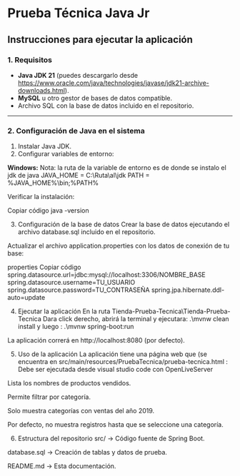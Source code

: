 # Prueba Técnica Java Jr 

## Instrucciones para ejecutar la aplicación

### 1. Requisitos
- **Java JDK 21** (puedes descargarlo desde https://www.oracle.com/java/technologies/javase/jdk21-archive-downloads.html).
- **MySQL** u otro gestor de bases de datos compatible.
- Archivo SQL con la base de datos incluido en el repositorio.

---

### 2. Configuración de Java en el sistema
1. Instalar Java JDK.
2. Configurar variables de entorno:

**Windows:**
Nota: la ruta de la variable de entorno es de donde se instalo el jdk de java
JAVA_HOME = C:\Ruta\al\jdk
PATH = %JAVA_HOME%\bin;%PATH%

Verificar la instalación:

Copiar código
java -version

3. Configuración de la base de datos
Crear la base de datos ejecutando el archivo database.sql incluido en el repositorio.

Actualizar el archivo application.properties con los datos de conexión de tu base:

properties
Copiar código
spring.datasource.url=jdbc:mysql://localhost:3306/NOMBRE_BASE
spring.datasource.username=TU_USUARIO
spring.datasource.password=TU_CONTRASEÑA
spring.jpa.hibernate.ddl-auto=update

4. Ejecutar la aplicación
En la ruta Tienda-Prueba-Tecnica\Tienda-Prueba-Tecnica
Dara click derecho, abrirá la terminal y ejecutara:
.\mvnw clean install
y luego :
.\mvnw spring-boot:run

La aplicación correrá en http://localhost:8080 (por defecto).

5. Uso de la aplicación
La aplicación tiene una página web que (se encuentra en src/main/resources/PruebaTecnica/prueba-tecnica.html :
Debe ser ejecutada desde visual studio code con OpenLiveServer

Lista los nombres de productos vendidos.

Permite filtrar por categoría.

Solo muestra categorías con ventas del año 2019.

Por defecto, no muestra registros hasta que se seleccione una categoría.

6. Estructura del repositorio
src/ → Código fuente de Spring Boot.

database.sql → Creación de tablas y datos de prueba.

README.md → Esta documentación.

